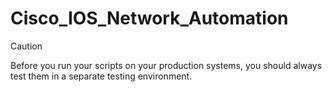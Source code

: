 # **Cisco_IOS_Network_Automation**
 
> [!CAUTION]
> Before you run your scripts on your production systems, you should always test them in a separate testing environment.
